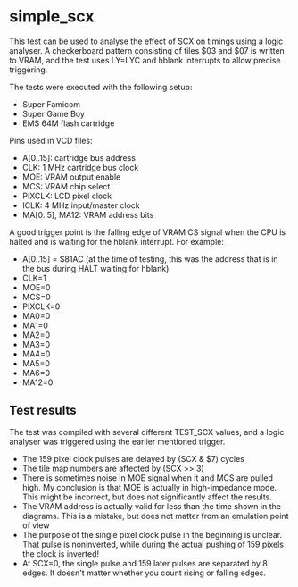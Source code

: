 # simple_scx

This test can be used to analyse the effect of SCX on timings using a logic
analyser. A checkerboard pattern consisting of tiles $03 and $07 is written
to VRAM, and the test uses LY=LYC and hblank interrupts to allow precise
triggering.

The tests were executed with the following setup:

* Super Famicom
* Super Game Boy
* EMS 64M flash cartridge

Pins used in VCD files:

* A[0..15]: cartridge bus address
* CLK: 1 MHz cartridge bus clock
* MOE: VRAM output enable
* MCS: VRAM chip select
* PIXCLK: LCD pixel clock
* ICLK: 4 MHz input/master clock
* MA[0..5], MA12: VRAM address bits

A good trigger point is the falling edge of VRAM CS signal when the CPU
is halted and is waiting for the hblank interrupt. For example:

* A[0..15] = $81AC (at the time of testing, this was the address that is in the bus during HALT waiting for hblank)
* CLK=1
* MOE=0
* MCS=0
* PIXCLK=0
* MA0=0
* MA1=0
* MA2=0
* MA3=0
* MA4=0
* MA5=0
* MA6=0
* MA12=0

## Test results

The test was compiled with several different TEST_SCX values, and a logic
analyser was triggered using the earlier mentioned trigger.

* The 159 pixel clock pulses are delayed by (SCX & $7) cycles
* The tile map numbers are affected by (SCX >> 3)
* There is sometimes noise in MOE signal when it and MCS are pulled high. My
  conclusion is that MOE is actually in high-impedance mode. This might be
  incorrect, but does not significantly affect the results.
* The VRAM address is actually valid for less than the time shown in the
  diagrams. This is a mistake, but does not matter from an emulation point of
  view
* The purpose of the single pixel clock pulse in the beginning is unclear.
  That pulse is noninverted, while during the actual pushing of 159 pixels
  the clock is inverted!
* At SCX=0, the single pulse and 159 later pulses are separated by 8 edges.
  It doesn't matter whether you count rising or falling edges.
